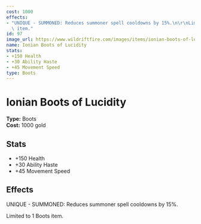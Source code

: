 ```yaml
---
cost: 1000
effects:
- "UNIQUE - SUMMONED: Reduces summoner spell cooldowns by 15%.\n\r\nLimited to 1 Boots\
  \ item."
id: 97
image_url: https://www.wildriftfire.com/images/items/ionian-boots-of-lucidity.png
name: Ionian Boots of Lucidity
stats:
- +150 Health
- +30 Ability Haste
- +45 Movement Speed
type: Boots
---
```


# Ionian Boots of Lucidity

**Type:** Boots  
**Cost:** 1000 gold

## Stats

- +150 Health
- +30 Ability Haste
- +45 Movement Speed

## Effects

UNIQUE - SUMMONED: Reduces summoner spell cooldowns by 15%.

Limited to 1 Boots item.

